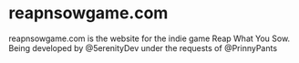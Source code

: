 # reapnsowgame.com
reapnsowgame.com is the website for the indie game Reap What You Sow. Being developed by @5erenityDev under the requests of @PrinnyPants
